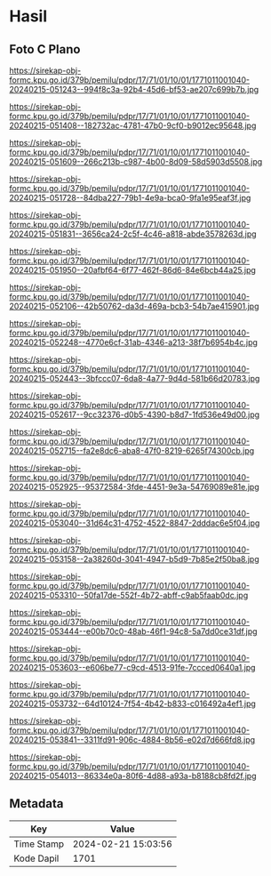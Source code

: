 # Hasil

## Foto C Plano

https://sirekap-obj-formc.kpu.go.id/379b/pemilu/pdpr/17/71/01/10/01/1771011001040-20240215-051243--994f8c3a-92b4-45d6-bf53-ae207c699b7b.jpg

https://sirekap-obj-formc.kpu.go.id/379b/pemilu/pdpr/17/71/01/10/01/1771011001040-20240215-051408--182732ac-4781-47b0-9cf0-b9012ec95648.jpg

https://sirekap-obj-formc.kpu.go.id/379b/pemilu/pdpr/17/71/01/10/01/1771011001040-20240215-051609--266c213b-c987-4b00-8d09-58d5903d5508.jpg

https://sirekap-obj-formc.kpu.go.id/379b/pemilu/pdpr/17/71/01/10/01/1771011001040-20240215-051728--84dba227-79b1-4e9a-bca0-9fa1e95eaf3f.jpg

https://sirekap-obj-formc.kpu.go.id/379b/pemilu/pdpr/17/71/01/10/01/1771011001040-20240215-051831--3656ca24-2c5f-4c46-a818-abde3578263d.jpg

https://sirekap-obj-formc.kpu.go.id/379b/pemilu/pdpr/17/71/01/10/01/1771011001040-20240215-051950--20afbf64-6f77-462f-86d6-84e6bcb44a25.jpg

https://sirekap-obj-formc.kpu.go.id/379b/pemilu/pdpr/17/71/01/10/01/1771011001040-20240215-052106--42b50762-da3d-469a-bcb3-54b7ae415901.jpg

https://sirekap-obj-formc.kpu.go.id/379b/pemilu/pdpr/17/71/01/10/01/1771011001040-20240215-052248--4770e6cf-31ab-4346-a213-38f7b6954b4c.jpg

https://sirekap-obj-formc.kpu.go.id/379b/pemilu/pdpr/17/71/01/10/01/1771011001040-20240215-052443--3bfccc07-6da8-4a77-9d4d-581b66d20783.jpg

https://sirekap-obj-formc.kpu.go.id/379b/pemilu/pdpr/17/71/01/10/01/1771011001040-20240215-052617--9cc32376-d0b5-4390-b8d7-1fd536e49d00.jpg

https://sirekap-obj-formc.kpu.go.id/379b/pemilu/pdpr/17/71/01/10/01/1771011001040-20240215-052715--fa2e8dc6-aba8-47f0-8219-6265f74300cb.jpg

https://sirekap-obj-formc.kpu.go.id/379b/pemilu/pdpr/17/71/01/10/01/1771011001040-20240215-052925--95372584-3fde-4451-9e3a-54769089e81e.jpg

https://sirekap-obj-formc.kpu.go.id/379b/pemilu/pdpr/17/71/01/10/01/1771011001040-20240215-053040--31d64c31-4752-4522-8847-2dddac6e5f04.jpg

https://sirekap-obj-formc.kpu.go.id/379b/pemilu/pdpr/17/71/01/10/01/1771011001040-20240215-053158--2a38260d-3041-4947-b5d9-7b85e2f50ba8.jpg

https://sirekap-obj-formc.kpu.go.id/379b/pemilu/pdpr/17/71/01/10/01/1771011001040-20240215-053310--50fa17de-552f-4b72-abff-c9ab5faab0dc.jpg

https://sirekap-obj-formc.kpu.go.id/379b/pemilu/pdpr/17/71/01/10/01/1771011001040-20240215-053444--e00b70c0-48ab-46f1-94c8-5a7dd0ce31df.jpg

https://sirekap-obj-formc.kpu.go.id/379b/pemilu/pdpr/17/71/01/10/01/1771011001040-20240215-053603--e606be77-c9cd-4513-91fe-7ccced0640a1.jpg

https://sirekap-obj-formc.kpu.go.id/379b/pemilu/pdpr/17/71/01/10/01/1771011001040-20240215-053732--64d10124-7f54-4b42-b833-c016492a4ef1.jpg

https://sirekap-obj-formc.kpu.go.id/379b/pemilu/pdpr/17/71/01/10/01/1771011001040-20240215-053841--3311fd91-906c-4884-8b56-e02d7d666fd8.jpg

https://sirekap-obj-formc.kpu.go.id/379b/pemilu/pdpr/17/71/01/10/01/1771011001040-20240215-054013--86334e0a-80f6-4d88-a93a-b8188cb8fd2f.jpg


## Metadata

| Key        | Value               |
| ---------- | ------------------- |
| Time Stamp | 2024-02-21 15:03:56 |
| Kode Dapil | 1701                |



